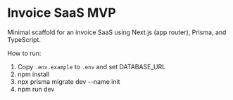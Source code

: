 # Invoice SaaS MVP

Minimal scaffold for an invoice SaaS using Next.js (app router), Prisma, and TypeScript.

How to run:

1. Copy `.env.example` to `.env` and set DATABASE_URL
2. npm install
3. npx prisma migrate dev --name init
4. npm run dev
